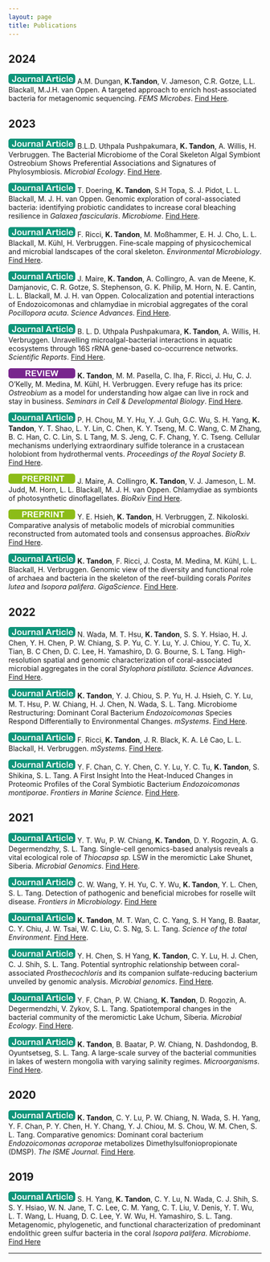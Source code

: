 ```yaml
---
layout: page
title: Publications
---
```


## 2024

<img src="../img/pubs/journal-article.png" height="20px"> A.M. Dungan, **K.Tandon**, V. Jameson, C.R. Gotze, L.L. Blackall, M.J.H. van Oppen. A targeted approach to enrich host-associated bacteria for metagenomic sequencing. *FEMS Microbes*. [Find Here](https://academic.oup.com/femsmicrobes/article/doi/10.1093/femsmc/xtad021/7453677).

## 2023
<img src="../img/pubs/journal-article.png" height="20px"> B.L.D. Uthpala Pushpakumara, **K. Tandon**, A. Willis, H. Verbruggen. The Bacterial Microbiome of the Coral Skeleton Algal Symbiont Ostreobium Shows Preferential Associations and Signatures of Phylosymbiosis. *Microbial Ecology*. [Find Here](https://link.springer.com/article/10.1007/s00248-023-02209-7).

<img src="../img/pubs/journal-article.png" height="20px"> T. Doering, **K. Tandon**, S.H Topa, S. J. Pidot, L. L. Blackall, M. J. H. van Oppen. Genomic exploration of coral-associated bacteria: identifying probiotic candidates to increase coral bleaching resilience in *Galaxea fascicularis*. *Microbiome*. [Find Here](https://link.springer.com/article/10.1186/s40168-023-01622-x).

<img src="../img/pubs/journal-article.png" height="20px"> F. Ricci, **K. Tandon**, M. Moßhammer, E. H. J. Cho, L. L. Blackall, M. Kühl, H. Verbruggen. Fine‐scale mapping of physicochemical and microbial landscapes of the coral skeleton. *Environmental Microbiology*. [Find Here](https://enviromicro-journals.onlinelibrary.wiley.com/doi/full/10.1111/1462-2920.16369).

<img src="../img/pubs/journal-article.png" height="20px"> J. Maire, **K. Tandon**, A. Collingro, A. van de Meene, K. Damjanovic, C. R. Gotze, S. Stephenson, G. K. Philip, M. Horn, N. E. Cantin, L. L. Blackall, M. J. H. van Oppen. Colocalization and potential interactions of Endozoicomonas and chlamydiae in microbial aggregates of the coral *Pocillopora acuta*. *Science Advances*. [Find Here](https://www.science.org/doi/full/10.1126/sciadv.adg0773).

<img src="../img/pubs/journal-article.png" height="20px"> B. L. D. Uthpala Pushpakumara, **K. Tandon**, A. Willis, H. Verbruggen. Unravelling microalgal-bacterial interactions in aquatic ecosystems through 16S rRNA gene-based co-occurrence networks. *Scientific Reports*. [Find Here](https://www.nature.com/articles/s41598-023-27816-9).

<img src="../img/pubs/review.png" height="20px"> **K. Tandon**, M. M. Pasella, C. Iha, F. Ricci, J. Hu, C. J. O’Kelly, M. Medina, M. Kühl, H. Verbruggen. Every refuge has its price: *Ostreobium* as a model for understanding how algae can live in rock and stay in business. *Seminars in Cell & Developmental Biology*. [Find Here](https://www.sciencedirect.com/science/article/abs/pii/S1084952122000775).

<img src="../img/pubs/journal-article.png" height="20px"> P. H. Chou, M. Y. Hu, Y. J. Guh, G.C. Wu, S. H. Yang, **K. Tandon**, Y. T. Shao, L. Y. Lin, C. Chen, K. Y. Tseng, M. C. Wang, C. M Zhang, B. C. Han, C. C. Lin, S. L Tang, M. S. Jeng, C. F. Chang, Y. C. Tseng. Cellular mechanisms underlying extraordinary sulfide tolerance in a crustacean holobiont from hydrothermal vents. *Proceedings of the Royal Society B*. [Find Here](https://royalsocietypublishing.org/doi/full/10.1098/rspb.2022.1973).

<img src="../img/pubs/preprint.png" height="20px"> J. Maire, A. Collingro, **K. Tandon**, V. J. Jameson, L. M. Judd, M. Horn, L. L. Blackall, M. J. H. van Oppen. Chlamydiae as symbionts of photosynthetic dinoflagellates. *BioRxiv* [Find Here](https://www.biorxiv.org/content/10.1101/2023.12.18.572253v1.full).

<img src="../img/pubs/preprint.png" height="20px"> Y. E. Hsieh, **K. Tandon**, H. Verbruggen, Z. Nikoloski. Comparative analysis of metabolic models of microbial communities reconstructed from automated tools and consensus approaches. *BioRxiv* [Find Here](https://www.biorxiv.org/content/10.1101/2023.09.13.557568v1.full).

<img src="../img/pubs/journal-article.png" height="20px"> **K. Tandon**, F. Ricci, J. Costa, M. Medina, M. Kühl, L. L. Blackall, H. Verbruggen. Genomic view of the diversity and functional role of archaea and bacteria in the skeleton of the reef-building corals *Porites lutea* and *Isopora palifera*. *GigaScience*. [Find Here](https://academic.oup.com/gigascience/article/doi/10.1093/gigascience/giac127/6997638?login=false).

## 2022

<img src="../img/pubs/journal-article.png" height="20px"> N. Wada, M. T. Hsu, **K. Tandon**, S. S. Y. Hsiao, H. J. Chen, Y. H. Chen, P. W. Chiang, S. P. Yu, C. Y. Lu, Y. J. Chiou, Y. C. Tu, X. Tian, B. C Chen, D. C. Lee, H. Yamashiro, D. G. Bourne, S. L Tang. High-resolution spatial and genomic characterization of coral-associated microbial aggregates in the coral *Stylophora pistillata*. *Science Advances*. [Find Here](https://www.science.org/doi/full/10.1126/sciadv.abo2431).

<img src="../img/pubs/journal-article.png" height="20px"> **K. Tandon**, Y. J. Chiou, S. P. Yu, H. J. Hsieh, C. Y. Lu, M. T. Hsu, P. W. Chiang, H. J. Chen, N. Wada, S. L. Tang. Microbiome Restructuring: Dominant Coral Bacterium *Endozoicomonas* Species Respond Differentially to Environmental Changes. *mSystems*. [Find Here](https://journals.asm.org/doi/full/10.1128/msystems.00359-22).

<img src="../img/pubs/journal-article.png" height="20px"> F. Ricci, **K. Tandon**, J. R. Black, K. A. Lê Cao, L. L. Blackall, H. Verbruggen. *mSystems*. [Find Here](https://journals.asm.org/doi/full/10.1128/msystems.00044-22).

<img src="../img/pubs/journal-article.png" height="20px"> Y. F. Chan, C. Y. Chen, C. Y. Lu, Y. C. Tu, **K. Tandon**, S. Shikina, S. L. Tang. A First Insight Into the Heat-Induced Changes in Proteomic Profiles of the Coral Symbiotic Bacterium *Endozoicomonas montiporae*. *Frontiers in Marine Science*. [Find Here](https://www.frontiersin.org/articles/10.3389/fmars.2022.808132/full).

## 2021

<img src="../img/pubs/journal-article.png" height="20px"> Y. T. Wu, P. W. Chiang, **K. Tandon**, D. Y. Rogozin, A. G. Degermendzhy, S. L. Tang. Single-cell genomics-based analysis reveals a vital ecological role of *Thiocapsa sp.* LSW in the meromictic Lake Shunet, Siberia. *Microbial Genomics*. [Find Here](https://www.microbiologyresearch.org/content/journal/mgen/10.1099/mgen.0.000712).

<img src="../img/pubs/journal-article.png" height="20px"> C. W. Wang, Y. H. Yu, C. Y. Wu, **K. Tandon**, Y. L. Chen, S. L. Tang. Detection of pathogenic and beneficial microbes for roselle wilt disease. *Frontiers in Microbiology*. [Find Here](https://www.frontiersin.org/journals/microbiology/articles/10.3389/fmicb.2021.756100/full)

<img src="../img/pubs/journal-article.png" height="20px"> **K. Tandon**, M. T. Wan, C. C. Yang, S. H Yang, B. Baatar, C. Y. Chiu, J. W. Tsai, W. C. Liu, C. S. Ng, S. L. Tang. *Science of the total Environment*. [Find Here](https://www.sciencedirect.com/science/article/abs/pii/S0048969721025043).

<img src="../img/pubs/journal-article.png" height="20px"> Y. H. Chen, S. H Yang, **K. Tandon**, C. Y. Lu, H. J. Chen, C. J. Shih, S. L. Tang. Potential syntrophic relationship between coral-associated *Prosthecochloris* and its companion sulfate-reducing bacterium unveiled by genomic analysis. *Microbial genomics*. [Find Here](https://www.microbiologyresearch.org/content/journal/mgen/10.1099/mgen.0.000574).

<img src="../img/pubs/journal-article.png" height="20px"> Y. F. Chan, P. W. Chiang, **K. Tandon**, D. Rogozin, A. Degermendzhi, V. Zykov, S. L. Tang. Spatiotemporal changes in the bacterial community of the meromictic Lake Uchum, Siberia. *Microbial Ecology*. [Find Here](https://link.springer.com/article/10.1007/s00248-020-01592-9).

<img src="../img/pubs/journal-article.png" height="20px"> **K. Tandon**, B. Baatar, P. W. Chiang, N. Dashdondog, B. Oyuntsetseg, S. L. Tang. A large-scale survey of the bacterial communities in lakes of western mongolia with varying salinity regimes. *Microorganisms*. [Find Here](https://www.mdpi.com/2076-2607/8/11/1729).


## 2020

<img src="../img/pubs/journal-article.png" height="20px"> **K. Tandon**, C. Y. Lu, P. W. Chiang, N. Wada, S. H. Yang, Y. F. Chan, P. Y. Chen, H. Y. Chang, Y. J. Chiou, M. S. Chou, W. M. Chen, S. L. Tang. Comparative genomics: Dominant coral bacterium *Endozoicomonas acroporae* metabolizes Dimethylsulfoniopropionate (DMSP). *The ISME Journal*. [Find Here](https://academic.oup.com/ismej/article/14/5/1290/7475022).


## 2019
<img src="../img/pubs/journal-article.png" height="20px"> S. H. Yang, **K. Tandon**, C. Y. Lu, N. Wada, C. J. Shih, S. S. Y. Hsiao, W. N. Jane, T. C. Lee, C. M. Yang, C. T. Liu, V. Denis, Y. T. Wu, L. T. Wang, L. Huang, D. C. Lee, Y. W. Wu, H. Yamashiro, S. L. Tang. Metagenomic, phylogenetic, and functional characterization of predominant endolithic green sulfur bacteria in the coral *Isopora palifera*. *Microbiome*. [Find Here](https://link.springer.com/article/10.1186/s40168-018-0616-z)

_______________


